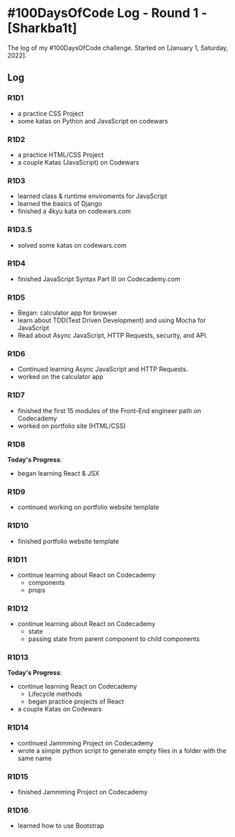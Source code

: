 # #100DaysOfCode Log - Round 1 - [Sharkba1t]

The log of my #100DaysOfCode challenge. Started on [January 1, Saturday, 2022].

## Log

### R1D1  
+ a practice CSS Project
+ some katas on Python and JavaScript on codewars

### R1D2  
+ a practice HTML/CSS Project
+ a couple Katas (JavaScript) on Codewars

### R1D3
+ learned class & runtime enviroments for JavaScript
+ learned the basics of Django
+ finished a 4kyu kata on codewars.com

### R1D3.5
+ solved some katas on codewars.com

### R1D4
+ finished JavaScript Syntax Part III on Codecademy.com

### R1D5
+ Began: calculator app for browser
+ learn about TDD(Test Driven Development) and using Mocha for JavaScript
+ Read about Async JavaScript, HTTP Requests, security, and API.

### R1D6
+ Continued learning Async JavaScript and HTTP Requests.  
+ worked on the calculator app

### R1D7
+ finished the first 15 modules of the Front-End engineer path on Codecademy
+ worked on portfolio site (HTML/CSS)

### R1D8
**Today's Progress**:  
+ began learning React & JSX


### R1D9
+ continued working on portfolio website template

### R1D10
+ finished portfolio website template

### R1D11
+ continue learning about React on Codecademy
    + components
    + props

### R1D12
+ continue learning about React on Codecademy
  + state
  + passing state from parent component to child components

### R1D13
**Today's Progress**:  
+ continue learning React on Codecademy
  + Lifecycle methods
  + began practice projects of React
+ a couple Katas on Codewars
  
### R1D14
+ continued Jammming Project on Codecademy
+ wrote a simple python script to generate empty files in a folder with the same name


### R1D15
+ finished Jammming Project on Codecademy


### R1D16
+ learned how to use Bootstrap